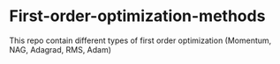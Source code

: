 # First-order-optimization-methods
This repo contain different types of first order optimization (Momentum, NAG, Adagrad, RMS, Adam)
